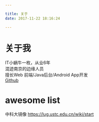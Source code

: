 ```yaml
---

title: 关于   
date: 2017-11-22 18:16:24 

---
```



# 关于我

IT小蜗牛一枚，从业6年  
混迹南京的边缘人员     
擅长Web 前端/Java后台/Android App开发  
[Github](https://github.com/Cody1988)


# awesome list

中科大镜像
https://lug.ustc.edu.cn/wiki/start
